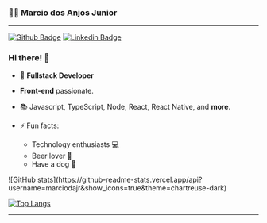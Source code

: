 ### 🤳🏽 Marcio dos Anjos Junior
---

[![Github Badge](https://img.shields.io/badge/-Github-000?style=flat-square&logo=Github&logoColor=white&link=https://github.com/marciodajr)](https://github.com/marciodajr)
[![Linkedin Badge](https://img.shields.io/badge/-LinkedIn-blue?style=flat-square&logo=Linkedin&logoColor=white&link=https://www.linkedin.com/in/marciodajr/)](https://www.linkedin.com/in/marciodajr/)

### Hi there! 👋

- 🧙 **Fullstack Developer**
-  **Front-end** passionate.
- 📚 Javascript, TypeScript, Node, React, React Native, and **more**.

- ⚡ Fun facts: 
  - Technology enthusiasts 💻
  - Beer lover 🍺
  - Have a dog 🐶 

<div>
![GitHub stats](https://github-readme-stats.vercel.app/api?username=marciodajr&show_icons=true&theme=chartreuse-dark)

[![Top Langs](https://github-readme-stats.vercel.app/api/top-langs/?username=marciodajr&layout=compact&theme=chartreuse-dark)](https://github.com/marciodajr/github-readme-stats)
</div>

---
